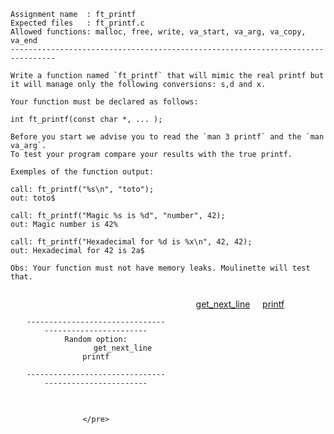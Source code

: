 ```
Assignment name  : ft_printf
Expected files   : ft_printf.c
Allowed functions: malloc, free, write, va_start, va_arg, va_copy, va_end
--------------------------------------------------------------------------------

Write a function named `ft_printf` that will mimic the real printf but
it will manage only the following conversions: s,d and x.

Your function must be declared as follows:

int ft_printf(const char *, ... );

Before you start we advise you to read the `man 3 printf` and the `man va_arg`.
To test your program compare your results with the true printf.

Exemples of the function output:

call: ft_printf("%s\n", "toto");
out: toto$

call: ft_printf("Magic %s is %d", "number", 42);
out: Magic number is 42%

call: ft_printf("Hexadecimal for %d is %x\n", 42, 42);
out: Hexadecimal for 42 is 2a$

Obs: Your function must not have memory leaks. Moulinette will test that.
```




<div align="center">

  <div style="display: inline-block; vertical-align: top; width: 45%;">
    <pre>

```
------------------------------------------------------
Random option:
            get_next_line       printf

------------------------------------------------------
```
    </pre>
  </div>
  
  <div style="display: inline-block; vertical-align: top; width: 45%;">
    <p align="center">
      <a href="https://github.com/LLuisPP/42-Exams-rank03/tree/main/get_next_line">get_next_line</a> &nbsp;&nbsp;&nbsp;
      <a href="https://github.com/LLuisPP/42-Exams-rank03/tree/main/ft_printf">printf</a>
    </p>
  </div>

</div>